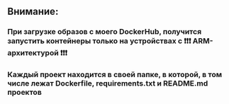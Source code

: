 ## Внимание:
### При загрузке образов с моего DockerHub, получится запустить контейнеры только на устройствах с ❗❗❗ ARM-архитектурой ❗❗❗
### Каждый проект находится в своей папке, в которой, в том числе лежат Dockerfile, requirements.txt и README.md проектов

